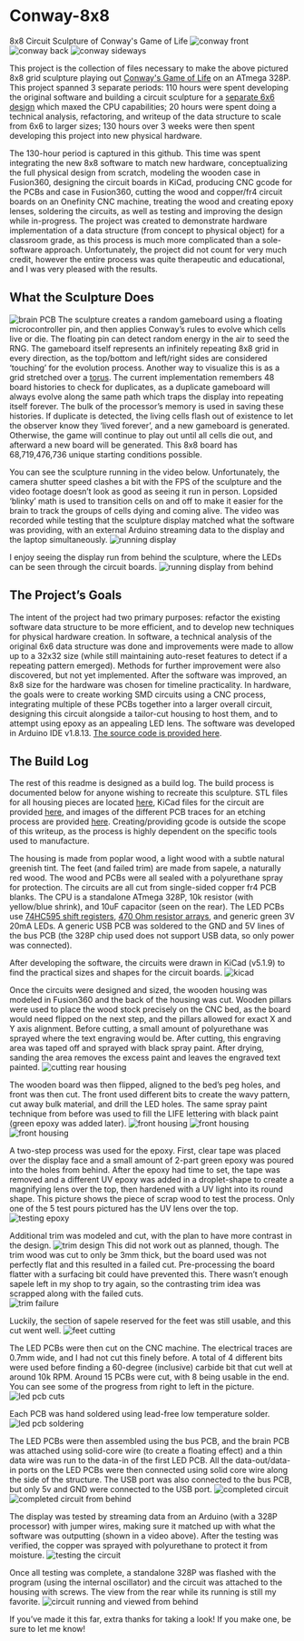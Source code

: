 # Conway-8x8
8x8 Circuit Sculpture of Conway's Game of Life
![conway front](./media/life_pic.jpg "Conway Circuit Sculpture")
![conway back](./media/backside.jpg "Conway Circuit Sculpture Backside")
![conway sideways](./media/sideways.jpg "Conway Circuit Sculpture Sideways")

   This project is the collection of files necessary to make the above pictured 8x8 grid sculpture playing out [Conway's Game of Life](https://www.youtube.com/watch?v=Kk2MH9O4pXY) on an ATmega 328P. This project spanned 3 separate periods: 110 hours were spent developing the original software and building a circuit sculpture for a [separate 6x6 design](./media/6x6_design.jpg) which maxed the CPU capabilities; 20 hours were spent doing a technical analysis, refactoring, and writeup of the data structure to scale from 6x6 to larger sizes; 130 hours over 3 weeks were then spent developing this project into new physical hardware. 

   The 130-hour period is captured in this github. This time was spent integrating the new 8x8 software to match new hardware, conceptualizing the full physical design from scratch, modeling the wooden case in Fusion360, designing the circuit boards in KiCad, producing CNC gcode for the PCBs and case in Fusion360, cutting the wood and copper/fr4 circuit boards on an Onefinity CNC machine, treating the wood and creating epoxy lenses, soldering the circuits, as well as testing and improving the design while in-progress. The project was created to demonstrate hardware implementation of a data structure (from concept to physical object) for a classroom grade, as this process is much more complicated than a sole-software approach. Unfortunately, the project did not count for very much credit, however the entire process was quite therapeutic and educational, and I was very pleased with the results.

## What the Sculpture Does
![brain PCB](./media/CPU.jpg "ATmega 328P CPU")
   The sculpture creates a random gameboard using a floating microcontroller pin, and then applies Conway’s rules to evolve which cells live or die. The floating pin can detect random energy in the air to seed the RNG. The gameboard itself represents an infinitely repeating 8x8 grid in every direction, as the top/bottom and left/right sides are considered ‘touching’ for the evolution process. Another way to visualize this is as a grid stretched over a [torus](https://en.wikipedia.org/wiki/Torus). The current implementation remembers 48 board histories to check for duplicates, as a duplicate gameboard will always evolve along the same path which traps the display into repeating itself forever. The bulk of the processor’s memory is used in saving these histories. If duplicate is detected, the living cells flash out of existence to let the observer know they ‘lived forever’, and a new gameboard is generated. Otherwise, the game will continue to play out until all cells die out, and afterward a new board will be generated. This 8x8 board has 68,719,476,736 unique starting conditions possible. 
  
  You can see the sculpture running in the video below. Unfortunately, the camera shutter speed clashes a bit with the FPS of the sculpture and the video footage doesn’t look as good as seeing it run in person. Lopsided ‘blinky’ math is used to transition cells on and off to make it easier for the brain to track the groups of cells dying and coming alive. The video was recorded while testing that the sculpture display matched what the software was providing, with an external Arduino streaming data to the display and the laptop simultaneously.
![running display](./media/running_test.gif "Display Running Test Program")

   I enjoy seeing the display run from behind the sculpture, where the LEDs can be seen through the circuit boards.
![running display from behind](./media/running_rear.gif "Display Running Viewed From Behind")

## The Project’s Goals
   The intent of the project had two primary purposes: refactor the existing software data structure to be more efficient, and to develop new techniques for physical hardware creation. In software, a technical analysis of the original 6x6 data structure was done and improvements were made to allow up to a 32x32 size (while still maintaining auto-reset features to detect if a repeating pattern emerged). Methods for further improvement were also discovered, but not yet implemented. After the software was improved, an 8x8 size for the hardware was chosen for timeline practicality. In hardware, the goals were to create working SMD circuits using a CNC process, integrating multiple of these PCBs together into a larger overall circuit, designing this circuit alongside a tailor-cut housing to host them, and to attempt using epoxy as an appealing LED lens.
   The software was developed in Arduino IDE v1.8.13. [The source code is provided here](./src/conway3/conway3.ino).

## The Build Log
  The rest of this readme is designed as a build log. The build process is documented below for anyone wishing to recreate this sculpture. STL files for all housing pieces are located [here](./models), KiCad files for the circuit are provided [here](./kicad/conway), and images of the different PCB traces for an etching process are provided [here](./pcb_svg_images). Creating/providing gcode is outside the scope of this writeup, as the process is highly dependent on the specific tools used to manufacture.
  
   The housing is made from poplar wood, a light wood with a subtle natural greenish tint. The feet (and failed trim) are made from sapele, a naturally red wood. The wood and PCBs were all sealed with a polyurethane spray for protection. The circuits are all cut from single-sided copper fr4 PCB blanks. The CPU is a standalone ATmega 328P, 10k resistor (with yellow/blue shrink), and 10uF capacitor (seen on the rear). The LED PCBs use [74HC595 shift registers]( https://www.digikey.com/en/products/detail/nexperia-usa-inc/74HC595D-118/763087), [470 Ohm resistor arrays](https://www.digikey.com/en/products/detail/bourns-inc/CAY16-471J4LF/2566756), and generic green 3V 20mA LEDs. A generic USB PCB was soldered to the GND and 5V lines of the bus PCB (the 328P chip used does not support USB data, so only power was connected).

After developing the software, the circuits were drawn in KiCad (v5.1.9) to find the practical sizes and shapes for the circuit boards.
![kicad](./media/kicad.png "KiCad desktop view")

Once the circuits were designed and sized, the wooden housing was modeled in Fusion360 and the back of the housing was cut. Wooden pillars were used to place the wood stock precisely on the CNC bed, as the board would need flipped on the next step, and the pillars allowed for exact X and Y axis alignment. Before cutting, a small amount of polyurethane was sprayed where the text engraving would be. After cutting, this engraving area was taped off and sprayed with black spray paint. After drying, sanding the area removes the excess paint and leaves the engraved text painted.
![cutting rear housing](./media/cutting_rear.jpg "Cutting Rear Housing")

The wooden board was then flipped, aligned to the bed’s peg holes, and front was then cut. The front used different bits to create the wavy pattern, cut away bulk material, and drill the LED holes. The same spray paint technique from before was used to fill the LIFE lettering with black paint (green epoxy was added later).
![front housing](./media/cutting_wood1.jpg "Cutting Waves")
![front housing](./media/cutting_wood2.jpg "Cutting Holes")
![front housing](./media/cutting_finished.jpg "Finished Cutting")

A two-step process was used for the epoxy. First, clear tape was placed over the display face and a small amount of 2-part green epoxy was poured into the holes from behind. After the epoxy had time to set, the tape was removed and a different UV epoxy was added in a droplet-shape to create a magnifying lens over the top, then hardened with a UV light into its round shape. This picture shows the piece of scrap wood to test the process. Only one of the 5 test pours pictured has the UV lens over the top.
![testing epoxy](./media/epoxy.jpg "Epoxy Test")

Additional trim was modeled and cut, with the plan to have more contrast in the design.
![trim design](./media/sculpture_with_trim.png "Trim Design")
This did not work out as planned, though. The trim wood was cut to only be 3mm thick, but the board used was not perfectly flat and this resulted in a failed cut. Pre-processing the board flatter with a surfacing bit could have prevented this. There wasn’t enough sapele left in my shop to try again, so the contrasting trim idea was scrapped along with the failed cuts.  
![trim failure](./media/failed_trim.jpg "Failed Trim Cut")

Luckily, the section of sapele reserved for the feet was still usable, and this cut went well.
![feet cutting](./media/feet.jpg "Feet Cut")

The LED PCBs were then cut on the CNC machine. The electrical traces are 0.7mm wide, and I had not cut this finely before. A total of 4 different bits were used before finding a 60-degree (inclusive) carbide bit that cut well at around 10k RPM. Around 15 PCBs were cut, with 8 being usable in the end. You can see some of the progress from right to left in the picture.
![led pcb cuts](./media/cutting_progress.jpg "LED PCB Cutting Progress")

Each PCB was hand soldered using lead-free low temperature solder.
![led pcb soldering](./media/soldering_pcb.jpg "LED PCB Soldering")

The LED PCBs were then assembled using the bus PCB, and the brain PCB was attached using solid-core wire (to create a floating effect) and a thin data wire was run to the data-in of the first LED PCB. All the data-out/data-in ports on the LED PCBs were then connected using solid core wire along the side of the structure. The USB port was also connected to the bus PCB, but only 5v and GND were connected to the USB port. 
![completed circuit](./media/circuit_front.jpg "Complete Circuit")
![completed circuit from behind](./media/circuit_back.jpg "Complete Circuit Back")

The display was tested by streaming data from an Arduino (with a 328P processor) with jumper wires, making sure it matched up with what the software was outputting (shown in a video above). After the testing was verified, the copper was sprayed with polyurethane to protect it from moisture.
![testing the circuit](./media/circuit_test.png "Testing the Full Display")

Once all testing was complete, a standalone 328P was flashed with the program (using the internal oscillator) and the circuit was attached to the housing with screws. The view from the rear while its running is still my favorite.
![circuit running and viewed from behind](./media/illuminated_back_side.jpg "Viewing the Display from Behind")

If you’ve made it this far, extra thanks for taking a look! If you make one, be sure to let me know!

